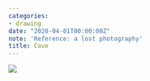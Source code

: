 ```yaml
---
categories:
- drawing
date: "2020-04-01T00:00:00Z"
note: 'Reference: a lost photography'
title: Cave
---
```


<img src="/assets/pages/art/images/images/cave.png">
